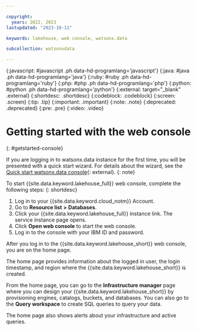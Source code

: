 ```yaml
---

copyright:
  years: 2022, 2023
lastupdated: "2023-10-11"

keywords: lakehouse, web console, watsonx.data

subcollection: watsonxdata

---
```


{:javascript: #javascript .ph data-hd-programlang='javascript'}
{:java: #java .ph data-hd-programlang='java'}
{:ruby: #ruby .ph data-hd-programlang='ruby'}
{:php: #php .ph data-hd-programlang='php'}
{:python: #python .ph data-hd-programlang='python'}
{:external: target="_blank" .external}
{:shortdesc: .shortdesc}
{:codeblock: .codeblock}
{:screen: .screen}
{:tip: .tip}
{:important: .important}
{:note: .note}
{:deprecated: .deprecated}
{:pre: .pre}
{:video: .video}


# Getting started with the web console
{: #getstarted-console}

If you are logging in to watsonx.data instance for the first time, you will be presented with a quick start wizard. For details about the wizard, see the [Quick start watsonx.data console](watsonxdata?topic=watsonxdata-quick_start){: external}.
{: note}

To start {{site.data.keyword.lakehouse_full}} web console, complete the following steps:
{: shortdesc}

1. Log in to your {{site.data.keyword.cloud_notm}} Account.
2. Go to **Resource list** **>** **Databases**.
3. Click your {{site.data.keyword.lakehouse_full}} instance link. The service instance page opens.
4. Click **Open web console** to start the web console.
5. Log in to the console with your IBM ID and password.

After you log in to the {{site.data.keyword.lakehouse_short}} web console, you are on the home page.

The home page provides information about the logged in user, the login timestamp, and region where the {{site.data.keyword.lakehouse_short}} is created.

From the home page, you can go to the **Infrastructure manager** page where you can design your {{site.data.keyword.lakehouse_short}} by provisioning engines, catalogs, buckets, and databases. You can also go to the **Query workspace** to create SQL queries to query your data.

The home page also shows alerts about your infrastructure and active queries.
